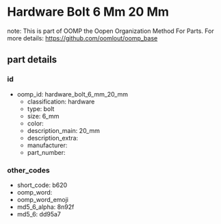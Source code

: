 # Hardware Bolt 6 Mm 20 Mm  

note: This is part of OOMP the Oopen Organization Method For Parts. For more details: https://github.com/oomlout/oomp_base

##  part details





### id
* oomp_id: hardware_bolt_6_mm_20_mm
  * classification: hardware
  * type: bolt
  * size: 6_mm
  * color: 
  * description_main: 20_mm
  * description_extra: 
  * manufacturer: 
  * part_number: 

### other_codes
* short_code: b620
* oomp_word: 
* oomp_word_emoji 
* md5_6_alpha: 8n92f
* md5_6: dd95a7